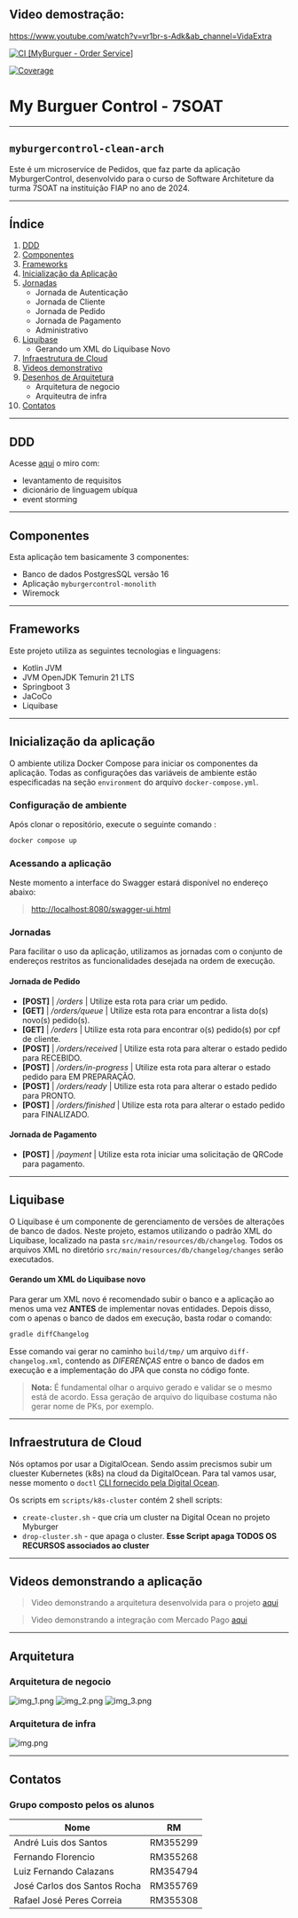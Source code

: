 ## Video demostração: 
https://www.youtube.com/watch?v=vr1br-s-Adk&ab_channel=VidaExtra



[![CI [MyBurguer - Order Service]](https://github.com/FIAP-SOAT7-2024-GP-Kotlin/myburger-order-service/actions/workflows/main.yml/badge.svg)](https://github.com/FIAP-SOAT7-2024-GP-Kotlin/myburger-order-service/actions/workflows/main.yml)

[![Coverage](.github/badges/jacoco.svg)](https://github.com/FIAP-SOAT7-2024-GP-Kotlin/myburger-order-service/actions/workflows/main.yml)
# My Burguer Control - 7SOAT
___

## `myburgercontrol-clean-arch`

Este é um microservice de Pedidos, que faz parte da aplicação MyburgerControl, desenvolvido para o curso de Software Architeture da turma 7SOAT na instituição FIAP no ano de 2024.


___

## Índice

1. [DDD](#ddd)
2. [Componentes](#componentes)
3. [Frameworks](#frameworks)
4. [Inicialização da Aplicação](#inicialização-da-aplicação)
5. [Jornadas](#jornadas)
   - Jornada de Autenticação
   - Jornada de Cliente
   - Jornada de Pedido
   - Jornada de Pagamento
   - Administrativo
6. [Liquibase](#liquibase)
   - Gerando um XML do Liquibase Novo
7. [Infraestrutura de Cloud](#infraestrutura-de-cloud)
8. [Videos demonstrativo](#videos-demonstrando-a-aplicação)
9. [Desenhos de Arquitetura](#arquitetura)
   - Arquitetura de negocio
   - Arquiteutra de infra
10. [Contatos](#contatos)

___
## DDD

Acesse [aqui](https://miro.com/app/board/uXjVKWJ-8T0=/?share_link_id=109211348615) o miro com:

- levantamento de requisitos
- dicionário de linguagem ubíqua
- event storming
___
## Componentes

Esta aplicação tem basicamente 3 componentes:

- Banco de dados PostgresSQL versão 16
- Aplicação `myburgercontrol-monolith`
- Wiremock
___
## Frameworks

Este projeto utiliza as seguintes tecnologias e linguagens:

- Kotlin JVM
- JVM OpenJDK Temurin 21 LTS
- Springboot 3
- JaCoCo
- Liquibase
___
## Inicialização da aplicação

O ambiente utiliza Docker Compose para iniciar os componentes da aplicação. Todas as configurações das variáveis de
ambiente estão especificadas na seção `environment` do arquivo `docker-compose.yml`.

### Configuração de ambiente

Após clonar o repositório, execute o seguinte comando :

```sh
docker compose up
```

### Acessando a aplicação

Neste momento a interface do Swagger estará disponível no endereço abaixo:

> [http://localhost:8080/swagger-ui.html](http://localhost:8080/api/v1/swagger-ui/index.html#/)

### Jornadas

Para facilitar o uso da aplicação, utilizamos as jornadas com o conjunto de endereços restritos as funcionalidades
desejada na ordem de execução.

#### Jornada de Pedido

- **[POST]** | */orders* | Utilize esta rota para criar um pedido.
- **[GET]** | */orders/queue* | Utilize esta rota para encontrar a lista do(s) novo(s) pedido(s).
- **[GET]** | */orders* | Utilize esta rota para encontrar o(s) pedido(s) por cpf de cliente.
- **[POST]** | */orders/received* | Utilize esta rota para alterar o estado pedido para RECEBIDO.
- **[POST]** | */orders/in-progress* | Utilize esta rota para alterar o estado pedido para EM PREPARAÇÃO.
- **[POST]** | */orders/ready* | Utilize esta rota para alterar o estado pedido para PRONTO.
- **[POST]** | */orders/finished* | Utilize esta rota para alterar o estado pedido para FINALIZADO.

#### Jornada de Pagamento
- **[POST]** | */payment* | Utilize esta rota iniciar uma solicitação de QRCode para pagamento.

___
## Liquibase

O Liquibase é um componente de gerenciamento de versões de alterações de banco de dados. Neste projeto, estamos
utilizando o padrão XML do Liquibase, localizado na pasta `src/main/resources/db/changelog`. Todos os arquivos XML no
diretório `src/main/resources/db/changelog/changes` serão executados.

#### Gerando um XML do Liquibase novo

Para gerar um XML novo é recomendado subir o banco e a aplicação ao menos uma vez **ANTES** de implementar novas
entidades.
Depois disso, com o apenas o banco de dados em execução, basta rodar o comando:

```sh
gradle diffChangelog
```

Esse comando vai gerar no caminho `build/tmp/` um arquivo `diff-changelog.xml`, contendo as *DIFERENÇAS* entre o banco
de
dados em execução e a implementação do JPA que consta no código fonte.

> **Nota:** É fundamental olhar o arquivo gerado e validar se o mesmo está de acordo. Essa geração de arquivo do
> liquibase
> costuma não gerar nome de PKs, por exemplo.

___
## Infraestrutura de Cloud

Nós optamos por usar a DigitalOcean. Sendo assim precismos subir um cluester Kubernetes (k8s) na cloud da DigitalOcean. Para tal vamos usar, nesse momento o `doctl` [CLI fornecido pela Digital Ocean](https://docs.digitalocean.com/reference/doctl/how-to/install/).

Os scripts em `scripts/k8s-cluster` contém 2 shell scripts:
- `create-cluster.sh` - que cria um cluster na Digital Ocean no projeto Myburger
- `drop-cluster.sh` - que apaga o cluster. **Esse Script apaga TODOS OS RECURSOS associados ao cluster**

___
## Videos demonstrando a aplicação
> Video demonstrando a arquitetura desenvolvida para o projeto [aqui](https://www.youtube.com/watch?v=DzmUBK7f0Ec&feature=youtu.be)

> Video demonstrando a integração com Mercado Pago [aqui](https://youtu.be/89De3PFDg_k)
___

## Arquitetura

### Arquitetura de negocio
![img_1.png](doc/img_1.png)
![img_2.png](doc/img_2.png)
![img_3.png](doc/img_3.png)

### Arquitetura de infra
![img.png](doc/img.png)
___
## Contatos

### Grupo composto pelos os alunos

| Nome                         | RM       |
|------------------------------|----------|
| André Luis dos Santos        | RM355299 |
| Fernando Florencio           | RM355268 |
| Luiz Fernando Calazans       | RM354794 |
| José Carlos dos Santos Rocha | RM355769 |
| Rafael José Peres Correia    | RM355308 |
